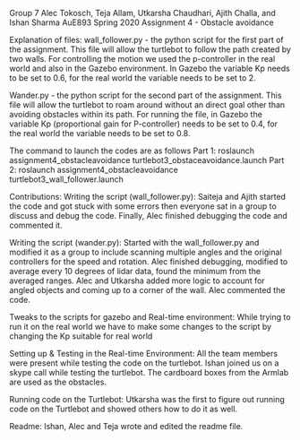 Group 7
Alec Tokosch, Teja Allam, Utkarsha Chaudhari, Ajith Challa, and Ishan Sharma
AuE893 Spring 2020
Assignment 4 - Obstacle avoidance 

Explanation of files: 
wall_follower.py - the python script for the first part of the assignment. This file will allow the turtlebot to follow the path created by two walls. For controlling the motion we used the p-controller in the real world and also in the Gazebo environment. In Gazebo the variable Kp needs to be set to 0.6, for the real world the variable needs to be set to 2. 

Wander.py - the python script for the second part of the assignment. This file will allow the turtlebot to roam around without an direct goal other than avoiding obstacles within its path. For running the file, in Gazebo the variable Kp (proportional gain for P-controller) needs to be set to 0.4, for the real world the variable needs to be set to 0.8. 


The command to launch the codes are as follows
Part 1: roslaunch assignment4_obstacleavoidance turtlebot3_obstaceavoidance.launch
Part 2: roslaunch assignment4_obstacleavoidance turtlebot3_wall_follower.launch

Contributions:
Writing the script (wall_follower.py): Saiteja and Ajith started the code and got stuck with some errors then everyone sat in a group to discuss and debug the code. Finally, Alec finished debugging the code and commented it. 

Writing the script (wander.py): Started with the wall_follower.py and modified it as a group to include scanning multiple angles and the original controllers for the speed and rotation. Alec finished debugging, modified to average every 10 degrees of lidar data, found the minimum from the averaged ranges. Alec and Utkarsha added more logic to account for angled objects and coming up to a corner of the wall. Alec commented the code.

Tweaks to the scripts for gazebo and Real-time environment: While trying to run it on the real world we have to make some changes to the script by changing the Kp suitable for real world

Setting up & Testing in the Real-time Environment: All the team members were present while testing the code on the turtlebot. Ishan joined us on a skype call while testing the turtlebot. The cardboard boxes from the Armlab are used as the obstacles. 

Running code on the Turtlebot: Utkarsha was the first to figure out running code on the Turtlebot and showed others how to do it as well. 

Readme: Ishan, Alec and Teja wrote and edited the readme file.

